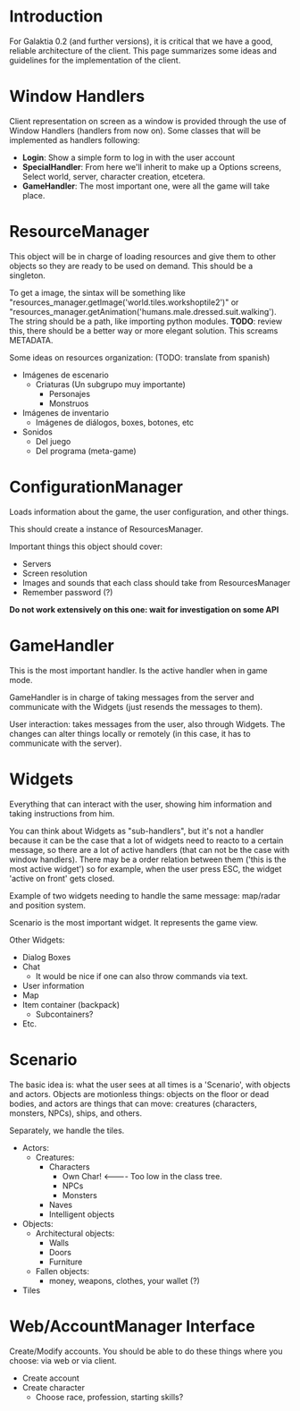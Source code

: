 # Introduction #

For Galaktia 0.2 (and further versions), it is critical that we have a good, reliable architecture of the client. This page summarizes some ideas and guidelines for the implementation of the client.


# Window Handlers #

Client representation on screen as a window is provided through the use of Window Handlers (handlers from now on). Some classes that will be implemented as handlers following:
  * **Login**: Show a simple form to log in with the user account
  * **SpecialHandler**: From here we'll inherit to make up a Options screens, Select world, server, character creation, etcetera.
  * **GameHandler**: The most important one, were all the game will take place.


# ResourceManager #

This object will be in charge of loading resources and give them to other objects so they are ready to be used on demand. This should be a singleton.

To get a image, the sintax will be something like "resources\_manager.getImage('world.tiles.workshoptile2')" or "resources\_manager.getAnimation('humans.male.dressed.suit.walking'). The string should be a path, like importing python modules. **TODO**: review this, there should be a better way or more elegant solution. This screams METADATA.

Some ideas on resources organization: (TODO: translate from spanish)
  * Imágenes de escenario
    * Criaturas (Un subgrupo muy importante)
      * Personajes
      * Monstruos
  * Imágenes de inventario
    * Imágenes de diálogos, boxes, botones, etc
  * Sonidos
    * Del juego
    * Del programa (meta-game)


# ConfigurationManager #
Loads information about the game, the user configuration, and other things.

This should create a instance of ResourcesManager.

Important things this object should cover:
  * Servers
  * Screen resolution
  * Images and sounds that each class should take from ResourcesManager
  * Remember password (?)

**Do not work extensively on this one: wait for investigation on some API**

# GameHandler #
This is the most important handler. Is the active handler when in game mode.

GameHandler is in charge of taking messages from the server and communicate with the Widgets (just resends the messages to them).

User interaction: takes messages from the user, also through Widgets. The changes can alter things locally or remotely (in this case, it has to communicate with the server).


# Widgets #
Everything that can interact with the user, showing him information and taking instructions from him.

You can think about Widgets as "sub-handlers", but it's not a handler because it can be the case that a lot of widgets need to reacto to a certain message, so there are a lot of active handlers (that can not be the case with window handlers). There may be a order relation between them ('this is the most active widget') so for example, when the user press ESC, the widget 'active on front' gets closed.

Example of two widgets needing to handle the same message: map/radar and position system.

Scenario is the most important widget. It represents the game view.

Other Widgets:
  * Dialog Boxes
  * Chat
    * It would be nice if one can also throw commands via text.
  * User information
  * Map
  * Item container (backpack)
    * Subcontainers?
  * Etc.


# Scenario #
The basic idea is: what the user sees at all times is a 'Scenario', with objects and actors. Objects are motionless things: objects on the floor or dead bodies, and actors are things that can move: creatures (characters, monsters, NPCs), ships, and others.

Separately, we handle the tiles.

  * Actors:
    * Creatures:
      * Characters
        * Own Char! <---- Too low in the class tree.
        * NPCs
        * Monsters
      * Naves
      * Intelligent objects
  * Objects:
    * Architectural objects:
      * Walls
      * Doors
      * Furniture
    * Fallen objects:
      * money, weapons, clothes, your wallet (?)
  * Tiles


# Web/AccountManager Interface #
Create/Modify accounts. You should be able to do these things where you choose: via web or via client.
  * Create account
  * Create character
    * Choose race, profession, starting skills?